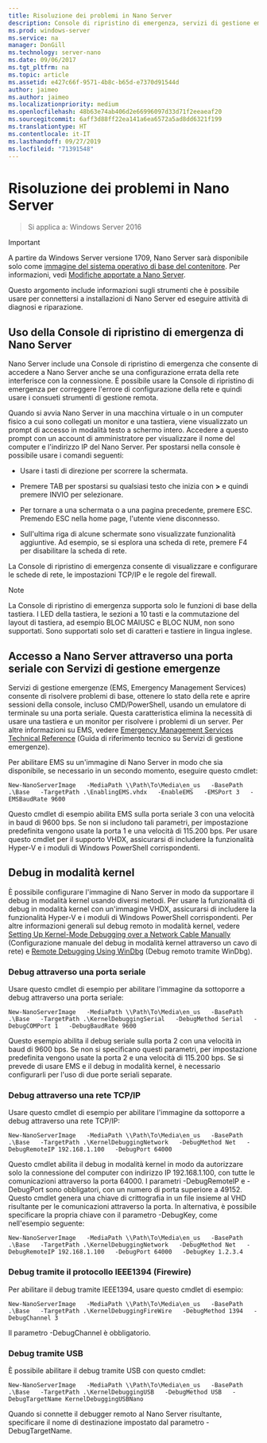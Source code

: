 ```yaml
---
title: Risoluzione dei problemi in Nano Server
description: Console di ripristino di emergenza, servizi di gestione emergenze, debug del kernel
ms.prod: windows-server
ms.service: na
manager: DonGill
ms.technology: server-nano
ms.date: 09/06/2017
ms.tgt_pltfrm: na
ms.topic: article
ms.assetid: e427c66f-9571-4b8c-b65d-e7370d91544d
author: jaimeo
ms.author: jaimeo
ms.localizationpriority: medium
ms.openlocfilehash: 48b63e74ab406d2e66996097d33d71f2eeaeaf20
ms.sourcegitcommit: 6aff3d88ff22ea141a6ea6572a5ad8dd6321f199
ms.translationtype: HT
ms.contentlocale: it-IT
ms.lasthandoff: 09/27/2019
ms.locfileid: "71391548"
---
```

# <a name="troubleshooting-nano-server"></a>Risoluzione dei problemi in Nano Server

>Si applica a: Windows Server 2016

> [!IMPORTANT]
> A partire da Windows Server versione 1709, Nano Server sarà disponibile solo come [immagine del sistema operativo di base del contenitore](/virtualization/windowscontainers/quick-start/using-insider-container-images#install-base-container-image). Per informazioni, vedi [Modifiche apportate a Nano Server](nano-in-semi-annual-channel.md). 

Questo argomento include informazioni sugli strumenti che è possibile usare per connettersi a installazioni di Nano Server ed eseguire attività di diagnosi e riparazione.  
  
## <a name="using-the-nano-server-recovery-console"></a>Uso della Console di ripristino di emergenza di Nano Server 
 
Nano Server include una Console di ripristino di emergenza che consente di accedere a Nano Server anche se una configurazione errata della rete interferisce con la connessione. È possibile usare la Console di ripristino di emergenza per correggere l'errore di configurazione della rete e quindi usare i consueti strumenti di gestione remota.  
  
Quando si avvia Nano Server in una macchina virtuale o in un computer fisico a cui sono collegati un monitor e una tastiera, viene visualizzato un prompt di accesso in modalità testo a schermo intero. Accedere a questo prompt con un account di amministratore per visualizzare il nome del computer e l'indirizzo IP del Nano Server. Per spostarsi nella console è possibile usare i comandi seguenti:  
  
-   Usare i tasti di direzione per scorrere la schermata.  
  
-   Premere TAB per spostarsi su qualsiasi testo che inizia con **>** e quindi premere INVIO per selezionare.  
  
-   Per tornare a una schermata o a una pagina precedente, premere ESC. Premendo ESC nella home page, l'utente viene disconnesso.  
  
-   Sull'ultima riga di alcune schermate sono visualizzate funzionalità aggiuntive. Ad esempio, se si esplora una scheda di rete, premere F4 per disabilitare la scheda di rete.  
  
La Console di ripristino di emergenza consente di visualizzare e configurare le schede di rete, le impostazioni TCP/IP e le regole del firewall.
> [!NOTE]
> La Console di ripristino di emergenza supporta solo le funzioni di base della tastiera. I LED della tastiera, le sezioni a 10 tasti e la commutazione del layout di tastiera, ad esempio BLOC MAIUSC e BLOC NUM, non sono supportati. Sono supportati solo set di caratteri e tastiere in lingua inglese.

## <a name="accessing-nano-server-over-a-serial-port-with-emergency-management-services"></a>Accesso a Nano Server attraverso una porta seriale con Servizi di gestione emergenze  
Servizi di gestione emergenze (EMS, Emergency Management Services) consente di risolvere problemi di base, ottenere lo stato della rete e aprire sessioni della console, incluso CMD/PowerShell, usando un emulatore di terminale su una porta seriale. Questa caratteristica elimina la necessità di usare una tastiera e un monitor per risolvere i problemi di un server. Per altre informazioni su EMS, vedere [Emergency Management Services Technical Reference](https://technet.microsoft.com/library/cc784411(v=ws.10).aspx) (Guida di riferimento tecnico su Servizi di gestione emergenze).

Per abilitare EMS su un'immagine di Nano Server in modo che sia disponibile, se necessario in un secondo momento, eseguire questo cmdlet:  
  
`New-NanoServerImage   -MediaPath \\Path\To\Media\en_us   -BasePath .\Base   -TargetPath .\EnablingEMS.vhdx   -EnableEMS   -EMSPort 3   -EMSBaudRate 9600`  
  
Questo cmdlet di esempio abilita EMS sulla porta seriale 3 con una velocità in baud di 9600 bps. Se non si includono tali parametri, per impostazione predefinita vengono usate la porta 1 e una velocità di 115.200 bps. Per usare questo cmdlet per il supporto VHDX, assicurarsi di includere la funzionalità Hyper-V e i moduli di Windows PowerShell corrispondenti.

## <a name="kernel-debugging"></a>Debug in modalità kernel  
È possibile configurare l'immagine di Nano Server in modo da supportare il debug in modalità kernel usando diversi metodi. Per usare la funzionalità di debug in modalità kernel con un'immagine VHDX, assicurarsi di includere la funzionalità Hyper-V e i moduli di Windows PowerShell corrispondenti. Per altre informazioni generali sul debug remoto in modalità kernel, vedere [Setting Up Kernel-Mode Debugging over a Network Cable Manually](https://msdn.microsoft.com/library/windows/hardware/hh439346%28v=vs.85%29.aspx) (Configurazione manuale del debug in modalità kernel attraverso un cavo di rete) e [Remote Debugging Using WinDbg](https://msdn.microsoft.com/library/windows/hardware/hh451173%28v=vs.85%29.aspx) (Debug remoto tramite WinDbg).  
  
### <a name="debugging-using-a-serial-port"></a>Debug attraverso una porta seriale  
Usare questo cmdlet di esempio per abilitare l'immagine da sottoporre a debug attraverso una porta seriale:  
  
`New-NanoServerImage   -MediaPath \\Path\To\Media\en_us   -BasePath .\Base   -TargetPath .\KernelDebuggingSerial   -DebugMethod Serial   -DebugCOMPort 1   -DebugBaudRate 9600`  
  
Questo esempio abilita il debug seriale sulla porta 2 con una velocità in baud di 9600 bps. Se non si specificano questi parametri, per impostazione predefinita vengono usate la porta 2 e una velocità di 115.200 bps. Se si prevede di usare EMS e il debug in modalità kernel, è necessario configurarli per l'uso di due porte seriali separate.  
  
### <a name="debugging-over-a-tcpip-network"></a>Debug attraverso una rete TCP/IP  
Usare questo cmdlet di esempio per abilitare l'immagine da sottoporre a debug attraverso una rete TCP/IP:  
  
`New-NanoServerImage   -MediaPath \\Path\To\Media\en_us   -BasePath .\Base   -TargetPath .\KernelDebuggingNetwork   -DebugMethod Net   -DebugRemoteIP 192.168.1.100   -DebugPort 64000`  
  
Questo cmdlet abilita il debug in modalità kernel in modo da autorizzare solo la connessione del computer con indirizzo IP 192.168.1.100, con tutte le comunicazioni attraverso la porta 64000. I parametri -DebugRemoteIP e -DebugPort sono obbligatori, con un numero di porta superiore a 49152. Questo cmdlet genera una chiave di crittografia in un file insieme al VHD risultante per le comunicazioni attraverso la porta. In alternativa, è possibile specificare la propria chiave con il parametro -DebugKey, come nell'esempio seguente:  
  
`New-NanoServerImage   -MediaPath \\Path\To\Media\en_us   -BasePath .\Base   -TargetPath .\KernelDebuggingNetwork   -DebugMethod Net   -DebugRemoteIP 192.168.1.100   -DebugPort 64000   -DebugKey 1.2.3.4`  
  
### <a name="debugging-using-the-ieee1394-protocol-firewire"></a>Debug tramite il protocollo IEEE1394 (Firewire)  
Per abilitare il debug tramite IEEE1394, usare questo cmdlet di esempio:  
  
`New-NanoServerImage   -MediaPath \\Path\To\Media\en_us   -BasePath .\Base   -TargetPath .\KernelDebuggingFireWire   -DebugMethod 1394   -DebugChannel 3`  
  
Il parametro -DebugChannel è obbligatorio.  
  
### <a name="debugging-using-usb"></a>Debug tramite USB  
È possibile abilitare il debug tramite USB con questo cmdlet:  
  
`New-NanoServerImage   -MediaPath \\Path\To\Media\en_us   -BasePath .\Base   -TargetPath .\KernelDebuggingUSB   -DebugMethod USB   -DebugTargetName KernelDebuggingUSBNano`  
  
Quando si connette il debugger remoto al Nano Server risultante, specificare il nome di destinazione impostato dal parametro -DebugTargetName.    